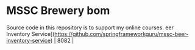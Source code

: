 # MSSC Brewery bom

Source code in this repository is to support my online courses.
 eer Inventory Service](https://github.com/springframeworkguru/mssc-beer-inventory-service) | 8082 |